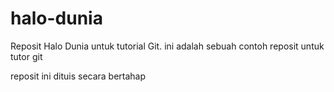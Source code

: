 # halo-dunia
Reposit Halo Dunia untuk tutorial Git.
ini adalah sebuah contoh reposit untuk tutor git

reposit ini dituis secara bertahap
